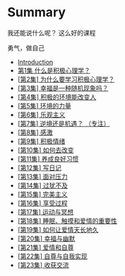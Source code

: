 # Summary
我还能说什么呢？
这么好的课程

勇气，做自己

* [Introduction](README.md)
* [第1集 什么是积极心理学？ ](1.md)
* [\[第2集\] 为什么要学习积极心理学？  ](2.md)
* [\[第3集\] 幸福是一种随机现象吗？  ](3.md)
* [\[第4集\] 积极的环境能改变人      ](4.md)
* [\[第5集\] 环境的力量  ](5.md)
* [\[第6集\] 乐观主义 ](6.md)
* [\[第7集\] 逆境还是机遇？ （专注）](7.md)
* [\[第8集\] 感激](8.md)
* [\[第9集\] 积极情绪  ](9.md)
* [\[第10集\] 如何去改变  ](10.md)
* [\[第11集\] 养成良好习惯](11.md)
* [\[第12集\] 写日记](12.md)
* [\[第13集\] 面对压力](13.md)
* [\[第14集\] 过犹不及](14.md)
* [\[第15集\] 完美主义](15.md)
* [\[第16集\] 享受过程](16.md)
* [\[第17集\] 运动与冥想](17.md)
* [\[第18集\] 睡眠、触摸和爱情的重要性  ](18.md)
* [\[第19集\] 如何让爱情天长地久  ](19.md)
* [\[第20集\] 幸福与幽默 ](20.md)
* [\[第21集\] 爱情和自尊](21.md)
* [\[第22集\] 自尊与自我实现](22.md)
* [\[第23集\] 收获交流](23.md)

